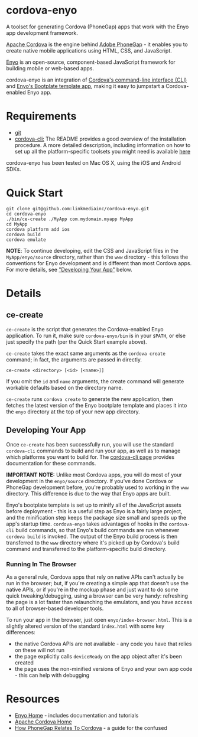 # cordova-enyo

A toolset for generating Cordova (PhoneGap) apps that work with the Enyo app development framework.

[Apache Cordova](http://cordova.io) is the engine behind [Adobe PhoneGap](http://phonegap.com) - it enables you to create native mobile applications using HTML, CSS, and JavaScript. 

[Enyo](http://enyojs.com) is an open-source, component-based JavaScript framework for building mobile or web-based apps. 

cordova-enyo is an integration of [Cordova's command-line interface (CLI)](https://github.com/apache/cordova-cli) and [Enyo's Bootplate template app](https://github.com/enyojs/bootplate), making it easy to jumpstart a Cordova-enabled Enyo app.


# Requirements

* [git](http://git-scm.com/)
* [cordova-cli:](https://github.com/apache/cordova-cli) The README provides a good overview of the installation procedure. A more detailed description, including information on how to set up all the platform-specific toolsets you might need is available [here](http://photokandy.tumblr.com/post/46289610781/getting-started-with-cordova-cli)

cordova-enyo has been tested on Mac OS X, using the iOS and Android SDKs.


# Quick Start

    git clone git@github.com:linkmediainc/cordova-enyo.git
    cd cordova-enyo
    ./bin/ce-create ./MyApp com.mydomain.myapp MyApp
    cd MyApp  
    cordova platform add ios
    cordova build
    cordova emulate
    
**NOTE**: To continue developing, edit the CSS and JavaScript files in the `MyApp/enyo/source` directory, rather than the `www` directory - this follows the conventions for Enyo development and is different than most Cordova apps. For more details, see ["Developing Your App"](#developing-your-app) below.


# Details

## ce-create

`ce-create` is the script that generates the Cordova-enabled Enyo application. To run it, make sure `cordova-enyo/bin` is in your `$PATH`, or else just specify the path (per the Quick Start example above).

`ce-create` takes the exact same arguments as the `cordova create` command; in fact, the arguments are passed in directly.

    ce-create <directory> [<id> [<name>]]
  
If you omit the `id` and `name` arguments, the create command will generate workable defaults based on the directory name.

`ce-create` runs `cordova create` to generate the new application, then fetches the latest version of the Enyo bootplate template and places it into the `enyo` directory at the top of your new app directory. 

## Developing Your App

Once `ce-create` has been successfully run, you will use the standard `cordova-cli` commands to build and run your app, as well as to manage which platforms you want to build for. The [cordova-cli page](https://github.com/apache/cordova-cli) provides documentation for these commands.

**IMPORTANT NOTE:** Unlike most Cordova apps, you will do most of your development in the `enyo/source` directory. If you've done Cordova or PhoneGap development before, you're probably used to working in the `www` directory. This difference is due to the way that Enyo apps are built. 

Enyo's bootplate template is set up to minify all of the JavaScript assets before deployment - this is a useful step as Enyo is a fairly large project, and the minification step keeps the package size small and speeds up the app's startup time. `cordova-enyo` takes advantages of hooks in the `cordova-cli` build commands, so that Enyo's build commands are run whenever `cordova build` is invoked. The output of the Enyo build process is then transferred to the `www` directory where it's picked up by Cordova's build command and transferred to the platform-specific build directory.

### Running In The Browser

As a general rule, Cordova apps that rely on native APIs can't actually be run in the browser; but, if you're creating a simple app that doesn't use the native APIs, or if you're in the mockup phase and just want to do some quick tweaking/debugging, using a browser can be very handy: refreshing the page is a lot faster than relaunching the emulators, and you have access to all of browser-based developer tools.

To run your app in the browser, just open `enyo/index-browser.html`. This is a slightly altered version of the standard `index.html` with some key differences:

* the native Cordova APIs are not available - any code you have that relies on these will not run
* the page explicitly calls `deviceReady` on the app object after it's been created 
* the page uses the non-minified versions of Enyo and your own app code - this can help with debugging



# Resources

* [Enyo Home](http://enyojs.com) - includes documentation and tutorials
* [Apache Cordova Home](http://cordova.apache.org/)
* [How PhoneGap Relates To Cordova](http://phonegap.com/2012/03/19/phonegap-cordova-and-what%E2%80%99s-in-a-name/) - a guide for the confused 